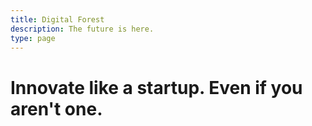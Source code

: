 ```yaml
---
title: Digital Forest
description: The future is here.
type: page
---
```


# Innovate like a startup. Even if you aren't one.
